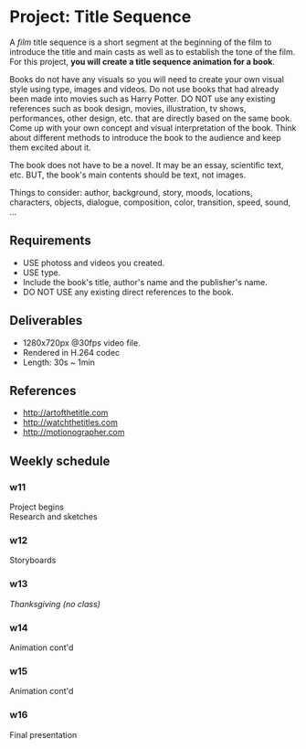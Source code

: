 # Project: Title Sequence

A *film* title sequence is a short segment at the beginning of the film to introduce the title and main casts as well as to establish the tone of the film. For this project, **you will create a title sequence animation for a book**. 

Books do not have any visuals so you will need to create your own visual style using type, images and videos. Do not use books that had already been made into movies such as Harry Potter. DO NOT use any existing references such as book design, movies, illustration, tv shows, performances, other design, etc. that are directly based on the same book. Come up with your own concept and visual interpretation of the book. Think about different methods to introduce the book to the audience and keep them excited about it.

The book does not have to be a novel. It may be an essay, scientific text, etc. BUT, the book's main contents should be text, not images.

Things to consider: author, background, story, moods, locations, characters, objects, dialogue, composition, color, transition, speed, sound, ...

## Requirements
- USE photoss and videos you created.
- USE type.
- Include the book's title, author's name and the publisher's name.
- DO NOT USE any existing direct references to the book.

## Deliverables
- 1280x720px @30fps video file.
- Rendered in H.264 codec
- Length: 30s ~ 1min

## References
- http://artofthetitle.com
- http://watchthetitles.com
- http://motionographer.com

## Weekly schedule

### w11
Project begins  
Research and sketches

### w12
Storyboards

### w13
*Thanksgiving (no class)*

### w14
Animation cont'd

### w15
Animation cont'd

### w16
Final presentation
